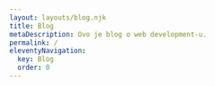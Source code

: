 ```yaml
---
layout: layouts/blog.njk
title: Blog
metaDescription: Ovo je blog o web development-u.
permalink: /
eleventyNavigation:
  key: Blog
  order: 0
---
```

